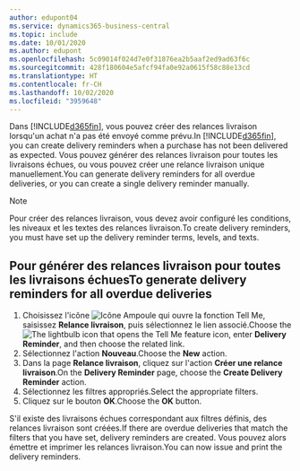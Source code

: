 ```yaml
---
author: edupont04
ms.service: dynamics365-business-central
ms.topic: include
ms.date: 10/01/2020
ms.author: edupont
ms.openlocfilehash: 5c09014f024d7e0f31876ea2b5aaf2ed9ad63f6c
ms.sourcegitcommit: 428f180604e5afcf94fa0e92a0615f58c88e13cd
ms.translationtype: HT
ms.contentlocale: fr-CH
ms.lasthandoff: 10/02/2020
ms.locfileid: "3959648"
---
```

<span data-ttu-id="e75c9-101">Dans [!INCLUDE[d365fin](../../../includes/d365fin_md.md)], vous pouvez créer des relances livraison lorsqu'un achat n'a pas été envoyé comme prévu.</span><span class="sxs-lookup"><span data-stu-id="e75c9-101">In [!INCLUDE[d365fin](../../../includes/d365fin_md.md)], you can create delivery reminders when a purchase has not been delivered as expected.</span></span> <span data-ttu-id="e75c9-102">Vous pouvez générer des relances livraison pour toutes les livraisons échues, ou vous pouvez créer une relance livraison unique manuellement.</span><span class="sxs-lookup"><span data-stu-id="e75c9-102">You can generate delivery reminders for all overdue deliveries, or you can create a single delivery reminder manually.</span></span>  

> [!NOTE]  
> <span data-ttu-id="e75c9-103">Pour créer des relances livraison, vous devez avoir configuré les conditions, les niveaux et les textes des relances livraison.</span><span class="sxs-lookup"><span data-stu-id="e75c9-103">To create delivery reminders, you must have set up the delivery reminder terms, levels, and texts.</span></span>  

## <a name="to-generate-delivery-reminders-for-all-overdue-deliveries"></a><span data-ttu-id="e75c9-104">Pour générer des relances livraison pour toutes les livraisons échues</span><span class="sxs-lookup"><span data-stu-id="e75c9-104">To generate delivery reminders for all overdue deliveries</span></span>  

1. <span data-ttu-id="e75c9-105">Choisissez l'icône ![Icône Ampoule qui ouvre la fonction Tell Me](../../../media/ui-search/search_small.png "Dites-moi ce que vous voulez faire"), saisissez **Relance livraison**, puis sélectionnez le lien associé.</span><span class="sxs-lookup"><span data-stu-id="e75c9-105">Choose the ![The lightbulb icon that opens the Tell Me feature](../../../media/ui-search/search_small.png "Tell me what you want to do") icon, enter **Delivery Reminder**, and then choose the related link.</span></span>  
2. <span data-ttu-id="e75c9-106">Sélectionnez l'action **Nouveau**.</span><span class="sxs-lookup"><span data-stu-id="e75c9-106">Choose the **New** action.</span></span>  
3. <span data-ttu-id="e75c9-107">Dans la page **Relance livraison**, cliquez sur l'action **Créer une relance livraison**.</span><span class="sxs-lookup"><span data-stu-id="e75c9-107">On the **Delivery Reminder** page, choose the **Create Delivery Reminder** action.</span></span>  
4. <span data-ttu-id="e75c9-108">Sélectionnez les filtres appropriés.</span><span class="sxs-lookup"><span data-stu-id="e75c9-108">Select the appropriate filters.</span></span>  
5. <span data-ttu-id="e75c9-109">Cliquez sur le bouton **OK**.</span><span class="sxs-lookup"><span data-stu-id="e75c9-109">Choose the **OK** button.</span></span>  

<span data-ttu-id="e75c9-110">S'il existe des livraisons échues correspondant aux filtres définis, des relances livraison sont créées.</span><span class="sxs-lookup"><span data-stu-id="e75c9-110">If there are overdue deliveries that match the filters that you have set, delivery reminders are created.</span></span> <span data-ttu-id="e75c9-111">Vous pouvez alors émettre et imprimer les relances livraison.</span><span class="sxs-lookup"><span data-stu-id="e75c9-111">You can now issue and print the delivery reminders.</span></span>  
